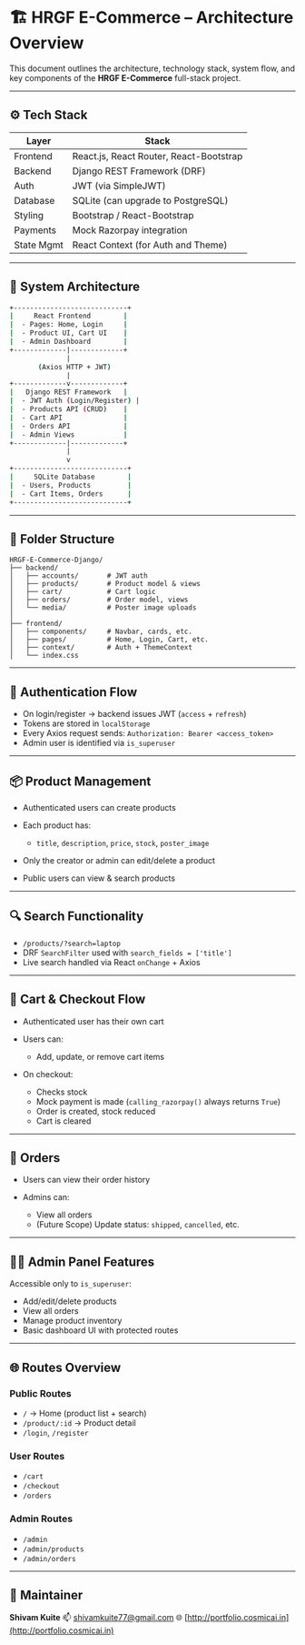 
# 🏗️ HRGF E-Commerce – Architecture Overview

This document outlines the architecture, technology stack, system flow, and key components of the **HRGF E-Commerce** full-stack project.

---

## ⚙️ Tech Stack

| Layer      | Stack                                     |
|------------|-------------------------------------------|
| Frontend   | React.js, React Router, React-Bootstrap   |
| Backend    | Django REST Framework (DRF)               |
| Auth       | JWT (via SimpleJWT)                       |
| Database   | SQLite (can upgrade to PostgreSQL)        |
| Styling    | Bootstrap / React-Bootstrap               |
| Payments   | Mock Razorpay integration                 |
| State Mgmt | React Context (for Auth and Theme)        |

---

## 🧱 System Architecture

```bash
+----------------------------+
|     React Frontend        |
|  - Pages: Home, Login     |
|  - Product UI, Cart UI    |
|  - Admin Dashboard        |
+-------------|-------------+
              |
       (Axios HTTP + JWT)
              |
+-------------v-------------+
|   Django REST Framework   |
|  - JWT Auth (Login/Register) |
|  - Products API (CRUD)    |
|  - Cart API               |
|  - Orders API             |
|  - Admin Views            |
+-------------|-------------+
              |
              v
+----------------------------+
|     SQLite Database        |
|  - Users, Products         |
|  - Cart Items, Orders      |
+----------------------------+
```

---

## 📂 Folder Structure

```
HRGF-E-Commerce-Django/
├── backend/
│   ├── accounts/       # JWT auth
│   ├── products/       # Product model & views
│   ├── cart/           # Cart logic
│   ├── orders/         # Order model, views
│   └── media/          # Poster image uploads
│
├── frontend/
│   ├── components/     # Navbar, cards, etc.
│   ├── pages/          # Home, Login, Cart, etc.
│   ├── context/        # Auth + ThemeContext
│   └── index.css
```

---

## 🔐 Authentication Flow

* On login/register → backend issues JWT (`access` + `refresh`)
* Tokens are stored in `localStorage`
* Every Axios request sends:
  `Authorization: Bearer <access_token>`
* Admin user is identified via `is_superuser`

---

## 📦 Product Management

* Authenticated users can create products
* Each product has:

  * `title`, `description`, `price`, `stock`, `poster_image`
* Only the creator or admin can edit/delete a product
* Public users can view & search products

---

## 🔍 Search Functionality

* `/products/?search=laptop`
* DRF `SearchFilter` used with `search_fields = ['title']`
* Live search handled via React `onChange` + Axios

---

## 🛒 Cart & Checkout Flow

* Authenticated user has their own cart
* Users can:

  * Add, update, or remove cart items
* On checkout:

  * Checks stock
  * Mock payment is made (`calling_razorpay()` always returns `True`)
  * Order is created, stock reduced
  * Cart is cleared

---

## 🧾 Orders

* Users can view their order history
* Admins can:

  * View all orders
  * (Future Scope) Update status: `shipped`, `cancelled`, etc.

---

## 🧑‍💻 Admin Panel Features

Accessible only to `is_superuser`:

* Add/edit/delete products
* View all orders
* Manage product inventory
* Basic dashboard UI with protected routes

---

## 🌐 Routes Overview

### Public Routes

* `/` → Home (product list + search)
* `/product/:id` → Product detail
* `/login`, `/register`

### User Routes

* `/cart`
* `/checkout`
* `/orders`

### Admin Routes

* `/admin`
* `/admin/products`
* `/admin/orders`

---


## 👤 Maintainer

**Shivam Kuite**
📫 [shivamkuite77@gmail.com](mailto:shivamkuite77@gmail.com)
🌐 [http://portfolio.cosmicai.in](http://portfolio.cosmicai.in)


